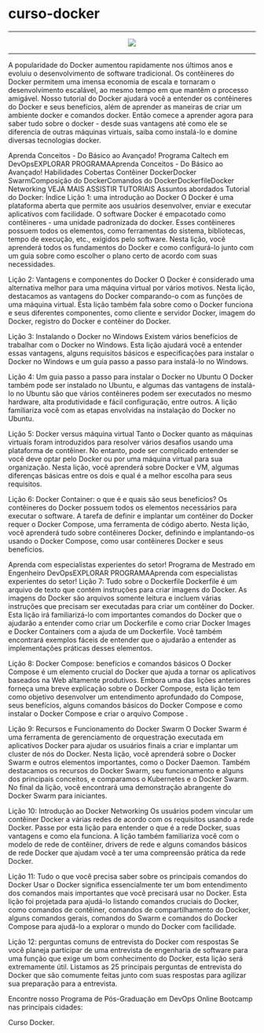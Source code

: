 # curso-docker

<hr>
<p align="center">
 
  <img src="https://encrypted-tbn0.gstatic.com/images?q=tbn:ANd9GcR_cTNsaMlx9dhpmWB97M348VY88k6VGi7OREgiyDHCbZHVHKiVucEDuS905uzTYBXZuLE&usqp=CAU"/>
</p>

<hr>

A popularidade do Docker aumentou rapidamente nos últimos anos e evoluiu o desenvolvimento de software tradicional. Os contêineres do Docker permitem uma imensa economia de escala e tornaram o desenvolvimento escalável, ao mesmo tempo em que mantêm o processo amigável. Nosso tutorial do Docker ajudará você a entender os contêineres do Docker e seus benefícios, além de aprender as maneiras de criar um ambiente docker e comandos docker. Então comece a aprender agora para saber tudo sobre o docker - desde suas vantagens até como ele se diferencia de outras máquinas virtuais, saiba como instalá-lo e domine diversas tecnologias docker.

Aprenda Conceitos - Do Básico ao Avançado!
Programa Caltech em DevOpsEXPLORAR PROGRAMAAprenda Conceitos - Do Básico ao Avançado!
Habilidades Cobertas
Contêiner DockerDocker SwarmComposição do DockerComandos do DockerDockerfileDocker Networking
VEJA MAIS
ASSISTIR TUTORIAIS
Assuntos abordados
Tutorial do Docker: Índice
Lição 1: uma introdução ao Docker
O Docker é uma plataforma aberta que permite aos usuários desenvolver, enviar e executar aplicativos com facilidade. O software Docker é empacotado como contêineres - uma unidade padronizada do docker. Esses contêineres possuem todos os elementos, como ferramentas do sistema, bibliotecas, tempo de execução, etc., exigidos pelo software. Nesta lição, você aprenderá todos os fundamentos do Docker e como configurá-lo junto com um guia sobre como escolher o plano certo de acordo com suas necessidades.

Lição 2: Vantagens e componentes do Docker
O Docker é considerado uma alternativa melhor para uma máquina virtual por vários motivos. Nesta lição, destacamos as vantagens do Docker comparando-o com as funções de uma máquina virtual. Esta lição também fala sobre como o Docker funciona e seus diferentes componentes, como cliente e servidor Docker, imagem do Docker, registro do Docker e contêiner do Docker.

Lição 3: Instalando o Docker no Windows
Existem vários benefícios de trabalhar com o Docker no Windows. Esta lição ajudará você a entender essas vantagens, alguns requisitos básicos e especificações para instalar o Docker no Windows e um guia passo a passo para instalá-lo no Windows.

Lição 4: Um guia passo a passo para instalar o Docker no Ubuntu
O Docker também pode ser instalado no Ubuntu, e algumas das vantagens de instalá-lo no Ubuntu são que vários contêineres podem ser executados no mesmo hardware, alta produtividade e fácil configuração, entre outros. A lição familiariza você com as etapas envolvidas na instalação do Docker no Ubuntu.

Lição 5: Docker versus máquina virtual
Tanto o Docker quanto as máquinas virtuais foram introduzidos para resolver vários desafios usando uma plataforma de contêiner. No entanto, pode ser complicado entender se você deve optar pelo Docker ou por uma máquina virtual para sua organização. Nesta lição, você aprenderá sobre Docker e VM, algumas diferenças básicas entre os dois e qual é a melhor escolha para seus requisitos.

Lição 6: Docker Container: o que é e quais são seus benefícios?
Os contêineres do Docker possuem todos os elementos necessários para executar o software. A tarefa de definir e implantar um contêiner do Docker requer o Docker Compose, uma ferramenta de código aberto. Nesta lição, você aprenderá tudo sobre contêineres Docker, definindo e implantando-os usando o Docker Compose, como usar contêineres Docker e seus benefícios.

Aprenda com especialistas experientes do setor!
Programa de Mestrado em Engenheiro DevOpsEXPLORAR PROGRAMAAprenda com especialistas experientes do setor!
Lição 7: Tudo sobre o Dockerfile
Dockerfile é um arquivo de texto que contém instruções para criar imagens do Docker. As imagens do Docker são arquivos somente leitura e incluem várias instruções que precisam ser executadas para criar um contêiner do Docker. Esta lição irá familiarizá-lo com importantes comandos do Docker que o ajudarão a entender como criar um Dockerfile e como criar Docker Images e Docker Containers com a ajuda de um Dockerfile. Você também encontrará exemplos fáceis de entender que o ajudarão a entender as implementações práticas desses elementos.

Lição 8: Docker Compose: benefícios e comandos básicos
O Docker Compose é um elemento crucial do Docker que ajuda a tornar os aplicativos baseados na Web altamente produtivos. Embora uma das lições anteriores forneça uma breve explicação sobre o Docker Compose, esta lição tem como objetivo desenvolver um entendimento aprofundado do Compose, seus benefícios, alguns comandos básicos do Docker Compose e como instalar o Docker Compose e criar o arquivo Compose .

Lição 9: Recursos e Funcionamento do Docker Swarm
O Docker Swarm é uma ferramenta de gerenciamento de orquestração executada em aplicativos Docker para ajudar os usuários finais a criar e implantar um cluster de nós do Docker. Nesta lição, você aprenderá sobre o Docker Swarm e outros elementos importantes, como o Docker Daemon. Também destacamos os recursos do Docker Swarm, seu funcionamento e alguns dos principais conceitos, e comparamos o Kubernetes e o Docker Swarm. No final da lição, você encontrará uma demonstração abrangente do Docker Swarm para iniciantes.

Lição 10: Introdução ao Docker Networking
Os usuários podem vincular um contêiner Docker a várias redes de acordo com os requisitos usando a rede Docker. Passe por esta lição para entender o que é a rede Docker, suas vantagens e como ela funciona. A lição também familiariza você com o modelo de rede de contêiner, drivers de rede e alguns comandos básicos de rede Docker que ajudam você a ter uma compreensão prática da rede Docker.

Lição 11: Tudo o que você precisa saber sobre os principais comandos do Docker
Usar o Docker significa essencialmente ter um bom entendimento dos comandos mais importantes que você precisará usar no Docker. Esta lição foi projetada para ajudá-lo listando comandos cruciais do Docker, como comandos de contêiner, comandos de compartilhamento do Docker, alguns comandos gerais, comandos do Swarm e comandos do Docker Compose para ajudá-lo a explorar o mundo do Docker com facilidade.

Lição 12: perguntas comuns de entrevista do Docker com respostas
Se você planeja participar de uma entrevista de engenharia de software para uma função que exige um bom conhecimento do Docker, esta lição será extremamente útil. Listamos as 25 principais perguntas de entrevista do Docker que são comumente feitas junto com suas respostas para agilizar sua preparação para a entrevista.

Encontre nosso Programa de Pós-Graduação em DevOps Online Bootcamp nas principais cidades:

Curso Docker.
